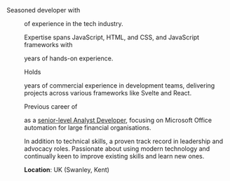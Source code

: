 <script lang="ts">
  import { DD } from '$lib/components'
</script>

<article class='all-prose'>

Seasoned developer with <DD from="2005-11-01" /> of experience in the
tech industry.

Expertise spans JavaScript, HTML, and CSS, and JavaScript frameworks
with <DD from="2016-06-15" /> years of hands-on experience.

Holds <DD from="2018-03-14" /> years of commercial experience in
development teams, delivering projects across various frameworks like
Svelte and React.

Previous career of <DD from="2005-11-01" to="2018-03-08" /> as a
[senior-level Analyst Developer], focusing on Microsoft Office
automation for large financial organisations.

In addition to technical skills, a proven track record in leadership
and advocacy roles. Passionate about using modern technology and
continually keen to improve existing skills and learn new ones.

**Location**: UK (Swanley, Kent)

</article>

<span class="divider before:bg-primary after:bg-primary mb-10 print:mb-0" />

<!-- Links -->

[senior-level Analyst Developer]: ./non-webdev-exp
